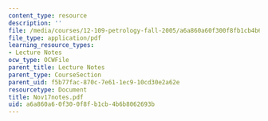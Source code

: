 ```yaml
---
content_type: resource
description: ''
file: /media/courses/12-109-petrology-fall-2005/a6a860a60f300f8fb1cb4b6b8062693b_Nov17notes.pdf
file_type: application/pdf
learning_resource_types:
- Lecture Notes
ocw_type: OCWFile
parent_title: Lecture Notes
parent_type: CourseSection
parent_uid: f5b77fac-870c-7e61-1ec9-10cd30e2a62e
resourcetype: Document
title: Nov17notes.pdf
uid: a6a860a6-0f30-0f8f-b1cb-4b6b8062693b
---
```

